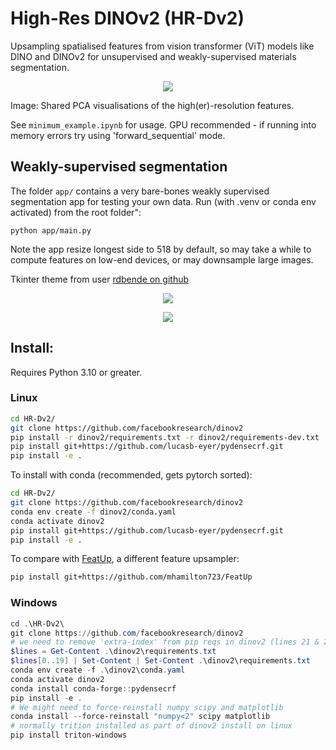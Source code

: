 # High-Res DINOv2 (HR-Dv2)

Upsampling spatialised features from vision transformer (ViT) models like DINO and DINOv2 for unsupervised and weakly-supervised materials segmentation.

<p align="center">
    <img src="repo/gh_header.png">
</p>
Image: Shared PCA visualisations of the high(er)-resolution features.

See `minimum_example.ipynb` for usage.
GPU recommended - if running into memory errors try using 'forward_sequential' mode. 



## Weakly-supervised segmentation

The folder `app/` contains a very bare-bones weakly supervised segmentation app for testing your own data. Run (with .venv or conda env activated) from the root folder":
```
python app/main.py
```
Note the app resize longest side to 518 by default, so may take a while to compute features on low-end devices, or may downsample large images.

Tkinter theme from user [rdbende on github](https://github.com/rdbende/Azure-ttk-theme)

<p align="center">
    <img src="repo/wss_workflow_cell.png">
</p>


<p align="center">
    <img src="repo/wss_supp_examples.png">
</p>


## Install:

Requires Python 3.10 or greater.


### Linux
```bash
cd HR-Dv2/
git clone https://github.com/facebookresearch/dinov2
pip install -r dinov2/requirements.txt -r dinov2/requirements-dev.txt
pip install git+https://github.com/lucasb-eyer/pydensecrf.git
pip install -e .
```

To install with conda (recommended, gets pytorch sorted):
```bash
cd HR-Dv2/
git clone https://github.com/facebookresearch/dinov2
conda env create -f dinov2/conda.yaml
conda activate dinov2
pip install git+https://github.com/lucasb-eyer/pydensecrf.git
pip install -e .
```

To compare with [FeatUp](https://github.com/mhamilton723/FeatUp), a different feature upsampler:
```bash
pip install git+https://github.com/mhamilton723/FeatUp
```


### Windows

```powershell
cd .\HR-Dv2\
git clone https://github.com/facebookresearch/dinov2
# we need to remove 'extra-index' from pip reqs in dinov2 (lines 21 & 22)
$lines = Get-Content .\dinov2\requirements.txt
$lines[0..19] | Set-Content | Set-Content .\dinov2\requirements.txt
conda env create -f .\dinov2\conda.yaml
conda activate dinov2
conda install conda-forge::pydensecrf
pip install -e .
# We might need to force-reinstall numpy scipy and matplotlib
conda install --force-reinstall "numpy<2" scipy matplotlib
# normally trition installed as part of dinov2 install on linux
pip install triton-windows
```